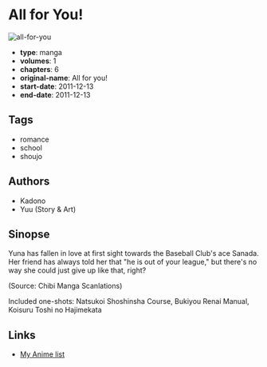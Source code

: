 # All for You!

![all-for-you](https://cdn.myanimelist.net/images/manga/2/141031.jpg)

-   **type**: manga
-   **volumes**: 1
-   **chapters**: 6
-   **original-name**: All for you!
-   **start-date**: 2011-12-13
-   **end-date**: 2011-12-13

## Tags

-   romance
-   school
-   shoujo

## Authors

-   Kadono
-   Yuu (Story & Art)

## Sinopse

Yuna has fallen in love at first sight towards the Baseball Club's ace Sanada. Her friend has always told her that "he is out of your league," but there's no way she could just give up like that, right?

(Source: Chibi Manga Scanlations)

Included one-shots: Natsukoi Shoshinsha Course, Bukiyou Renai Manual, Koisuru Toshi no Hajimekata

## Links

-   [My Anime list](https://myanimelist.net/manga/81511/All_for_You)
